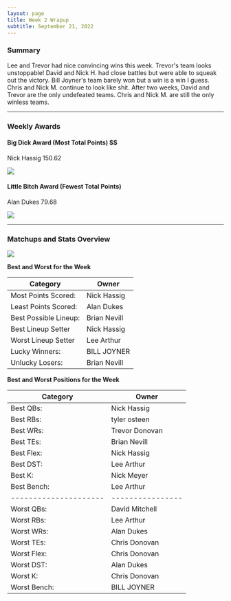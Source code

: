 ```yaml
---
layout: page
title: Week 2 Wrapup
subtitle: September 21, 2022
---
```


### Summary

Lee and Trevor had nice convincing wins this week. Trevor's team looks unstoppable! David and Nick H. had close battles but were able to squeak out the victory. Bill Joyner's team barely won but a win is a win I guess. Chris and Nick M. continue to look like shit. 
After two weeks, David and Trevor are the only undefeated teams. Chris and Nick M. are still the only winless teams.

___

### Weekly Awards

#### Big Dick Award (Most Total Points) $$
Nick Hassig 150.62 

![](https://media2.giphy.com/media/1oLdZoZrP63XKpM1le/giphy.gif?cid=3aa7f812m6zxt5kbxsfxsyfdj89m62u6bvbdjhzgd134obxe&rid=giphy.gif&ct=g)

#### Little Bitch Award (Fewest Total Points)
Alan Dukes 79.68 

![](https://media3.giphy.com/media/bpz6Jo3vrrsfS/giphy.gif?cid=3aa7f812suy9tnw4opaqaxjhrwz7s96s2rzbno3j4xwrzlrf&rid=giphy.gif&ct=g)

___

### Matchups and Stats Overview

![](../assets/img/week2_matchups.png)


**Best and Worst for the Week**


| Category              | Owner            |
| --------------------- | ---------------- |
| Most Points Scored:   | Nick Hassig      |
| Least Points Scored:  | Alan Dukes       |
| Best Possible Lineup: | Brian Nevill     |
| Best Lineup Setter    | Nick Hassig      |
| Worst Lineup Setter   | Lee Arthur       |
| Lucky Winners:        | BILL JOYNER      |
| Unlucky Losers:       | Brian Nevill     |


**Best and Worst Positions for the Week**


| Category              | Owner            |
| --------------------- | ---------------- |
| Best QBs:             | Nick Hassig      |
| Best RBs:             | tyler osteen     |
| Best WRs:             | Trevor  Donovan  |
| Best TEs:             | Brian Nevill     |
| Best Flex:            | Nick Hassig      |
| Best DST:             | Lee Arthur       |
| Best K:               | Nick Meyer       |
| Best Bench:           | Lee Arthur       |
| --------------------- | ---------------- |
| Worst QBs:            | David Mitchell   |
| Worst RBs:            | Lee Arthur       |
| Worst WRs:            | Alan Dukes       |
| Worst TEs:            | Chris Donovan    |
| Worst Flex:           | Chris Donovan    |
| Worst DST:            | Alan Dukes       |
| Worst K:              | Chris Donovan    |
| Worst Bench:          | BILL JOYNER      |


